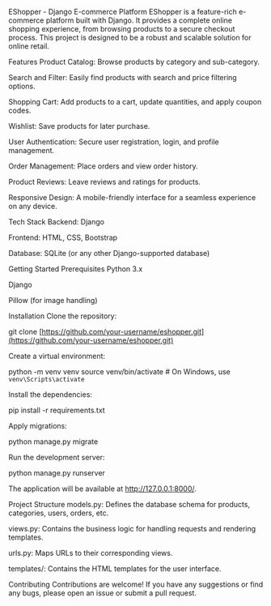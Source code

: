 EShopper - Django E-commerce Platform
EShopper is a feature-rich e-commerce platform built with Django. It provides a complete online shopping experience, from browsing products to a secure checkout process. This project is designed to be a robust and scalable solution for online retail.

Features
Product Catalog: Browse products by category and sub-category.

Search and Filter: Easily find products with search and price filtering options.

Shopping Cart: Add products to a cart, update quantities, and apply coupon codes.

Wishlist: Save products for later purchase.

User Authentication: Secure user registration, login, and profile management.

Order Management: Place orders and view order history.

Product Reviews: Leave reviews and ratings for products.

Responsive Design: A mobile-friendly interface for a seamless experience on any device.

Tech Stack
Backend: Django

Frontend: HTML, CSS, Bootstrap

Database: SQLite (or any other Django-supported database)

Getting Started
Prerequisites
Python 3.x

Django

Pillow (for image handling)

Installation
Clone the repository:

git clone [https://github.com/your-username/eshopper.git](https://github.com/your-username/eshopper.git)

Create a virtual environment:

python -m venv venv
source venv/bin/activate  # On Windows, use `venv\Scripts\activate`

Install the dependencies:

pip install -r requirements.txt

Apply migrations:

python manage.py migrate

Run the development server:

python manage.py runserver

The application will be available at http://127.0.0.1:8000/.

Project Structure
models.py: Defines the database schema for products, categories, users, orders, etc.

views.py: Contains the business logic for handling requests and rendering templates.

urls.py: Maps URLs to their corresponding views.

templates/: Contains the HTML templates for the user interface.

Contributing
Contributions are welcome! If you have any suggestions or find any bugs, please open an issue or submit a pull request.

